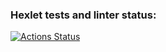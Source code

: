 ### Hexlet tests and linter status:
[![Actions Status](https://github.com/mxpatlas/devops-for-programmers-project-lvl1/workflows/hexlet-check/badge.svg)](https://github.com/mxpatlas/devops-for-programmers-project-lvl1/actions)